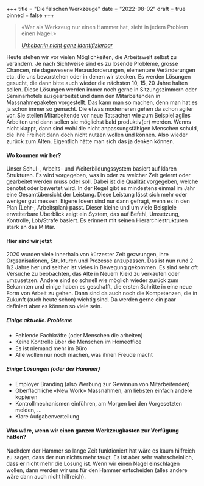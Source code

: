 +++
title = "Die falschen Werkzeuge"
date = "2022-08-02"
draft = true
pinned = false
+++
> «Wer als Werkzeug nur einen Hammer hat, sieht in jedem Problem einen Nagel.»
>
> *[Urheber:in nicht ganz identifizierbar](https://falschzitate.blogspot.com/2019/06/wer-als-werkzeug-nur-einen-hammer-hat.html)*

Heute stehen wir vor vielen Möglichkeiten, die Arbeitswelt selbst zu verändern. Je nach Sichtweise sind es zu lösende Probleme, grosse Chancen, nie dagewesene Herausforderungen, elementare Veränderungen etc. die uns bevorstehen oder in denen wir stecken. Es werden Lösungen gesucht, die dann bitte auch wieder die nächsten 10, 15, 20 Jahre halten sollen. Diese Lösungen werden immer noch gerne in Sitzungszimmern oder Seminarhotels ausgearbeitet und dann den Mitarbeitenden in Massnahmepaketen vorgestellt. Das kann man so machen, denn man hat es ja schon immer so gemacht. Die etwas moderneren gehen da schon agiler vor. Sie stellen Mitarbeitende vor neue Tatsachen wie zum Beispiel agiles Arbeiten und dann sollen sie möglichst bald produktiv(er) werden. Wenns nicht klappt, dann sind wohl die nicht anpassungsfähigen Menschen schuld, die ihre Freiheit dann doch nicht nutzen wollen und können. Also wieder zurück zum Alten. Eigentlich hätte man sich das ja denken können. 

#### Wo kommen wir her?

Unser Schul-, Arbeits- und Weiterbildungssystem basiert auf klaren Strukturen. Es wird vorgegeben, was in oder zu welcher Zeit gelernt oder gearbeitet werden muss oder soll. Dabei ist die Qualität vorgegeben, welche  benotet oder bewertet wird. In der Regel gibt es mindestens einmal im Jahr eine Gesamtübersicht der Leistung. Diese Leistung lässt sich mehr oder weniger gut messen. Eigene Ideen sind nur dann gefragt, wenn es in den Plan (Lehr-, Arbeitsplan) passt. Dieser kleine und um viele Beispiele erweiterbare Überblick zeigt ein System, das auf Befehl, Umsetzung, Kontrolle, Lob/Strafe basiert. Es erinnert mit seinen Hierarchiestrukturen stark an das Militär. 

#### Hier sind wir jetzt

2020 wurden viele innerhalb von kürzester Zeit gezwungen, ihre Orgsanisationen, Strukturen und Prozesse anzupassen. Das ist nun rund 2 1/2 Jahre her und seither ist vieles in Bewegung gekommen. Es sind sehr oft Versuche zu beobachten, das Alte in Neuem Kleid zu verkaufen oder umzusetzen. Andere sind so schnell wie möglich wieder zurück zum Bekannten und einige haben es geschafft, die ersten Schritte in eine neue Form von Arbeit zu gehen. Dann sind da auch noch die Kompetenzen, die in Zukunft (auch heute schon) wichtig sind. Da werden gerne ein paar definiert aber es können so viele sein. 

##### Einige aktuelle. Probleme

* Fehlende Fachkräfte (oder Menschen die arbeiten)
* Keine Kontrolle über die Menschen im Homeoffice
* Es ist niemand mehr im Büro
* Alle wollen nur noch machen, was ihnen Freude macht

##### Einige Lösungen (oder der Hammer)

* Employer Branding (also Werbung zur Gewinnun von Mitarbeitenden)
* Oberflächliche «New Work» Massnahmen, am liebsten einfach andere kopieren
* Kontrollmechanismen einführen, am Morgen bei den Vorgesetzten melden, ...
* Klare Aufgabenverteilung

#### Was wäre, wenn wir einen ganzen Werkzeugkasten zur Verfügung hätten?

Nachdem der Hammer so lange Zeit funktioniert hat wäre es kaum hilfreich zu sagen, dass der nun nichts mehr taugt. Es ist aber sehr wahrscheinlich, dass er nicht mehr die Lösung ist. Wenn wir einen Nagel einschlagen wollen, dann werden wir uns für den Hammer entscheiden (alles andere wäre dann auch nicht hilfreich).